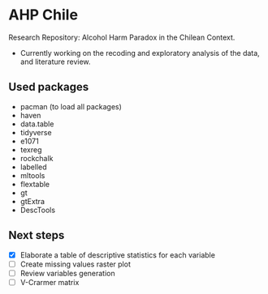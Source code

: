 
# AHP Chile

Research Repository: Alcohol Harm Paradox in the Chilean Context.

- Currently working on the recoding and exploratory analysis of the data, and literature review.

## Used packages

- pacman (to load all packages)
- haven
- data.table
- tidyverse
- e1071
- texreg
- rockchalk
- labelled
- mltools
- flextable
- gt
- gtExtra
- DescTools

## Next steps

- [x] Elaborate a table of descriptive statistics for each variable
- [ ] Create missing values raster plot
- [ ] Review variables generation
- [ ] V-Crarmer matrix
